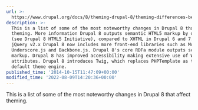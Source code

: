 ```yaml
---
url: >-
  https://www.drupal.org/docs/8/theming-drupal-8/theming-differences-between-drupal-6-7-8
description: >-
  This is a list of some of the most noteworthy changes in Drupal 8 that affect
  theming. More information Drupal 8 outputs semantic HTML5 markup by default
  (see Drupal 8 HTML5 Initiative), compared to XHTML in Drupal 6 and 7. Besides
  jQuery v2.x Drupal 8 now includes more front-end libraries such as Modernizr,
  Underscore.js and Backbone.js. Drupal 8's core RDFa module outputs schema.org
  markup. Drupal 8 has improved accessibility making extensive use of WAI-ARIA
  attributes. Drupal 8 introduces Twig, which replaces PHPTemplate as the
  default theme engine.
published_time: '2014-10-15T11:47:09+00:00'
modified_time: '2022-08-09T14:20:36+00:00'
---
```

This is a list of some of the most noteworthy changes in Drupal 8 that affect theming.